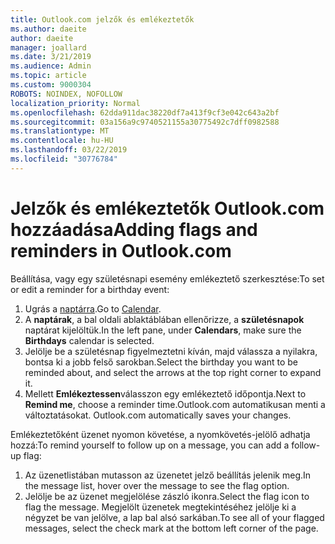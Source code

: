 ```yaml
---
title: Outlook.com jelzők és emlékeztetők
ms.author: daeite
author: daeite
manager: joallard
ms.date: 3/21/2019
ms.audience: Admin
ms.topic: article
ms.custom: 9000304
ROBOTS: NOINDEX, NOFOLLOW
localization_priority: Normal
ms.openlocfilehash: 62dda911dac38220df7a413f9cf3e042c643a2bf
ms.sourcegitcommit: 03a156a9c9740521155a30775492c7dff0982588
ms.translationtype: MT
ms.contentlocale: hu-HU
ms.lasthandoff: 03/22/2019
ms.locfileid: "30776784"
---
```

# <a name="adding-flags-and-reminders-in-outlookcom"></a><span data-ttu-id="6db77-102">Jelzők és emlékeztetők Outlook.com hozzáadása</span><span class="sxs-lookup"><span data-stu-id="6db77-102">Adding flags and reminders in Outlook.com</span></span>

<span data-ttu-id="6db77-103">Beállítása, vagy egy születésnapi esemény emlékeztető szerkesztése:</span><span class="sxs-lookup"><span data-stu-id="6db77-103">To set or edit a reminder for a birthday event:</span></span>

1. <span data-ttu-id="6db77-104">Ugrás a [naptárra](https://outlook.live.com/calendar/).</span><span class="sxs-lookup"><span data-stu-id="6db77-104">Go to [Calendar](https://outlook.live.com/calendar/).</span></span>
1. <span data-ttu-id="6db77-105">A **naptárak**, a bal oldali ablaktáblában ellenőrizze, a **születésnapok** naptárat kijelöltük.</span><span class="sxs-lookup"><span data-stu-id="6db77-105">In the left pane, under **Calendars**, make sure the **Birthdays** calendar is selected.</span></span>
1. <span data-ttu-id="6db77-106">Jelölje be a születésnap figyelmeztetni kíván, majd válassza a nyilakra, bontsa ki a jobb felső sarokban.</span><span class="sxs-lookup"><span data-stu-id="6db77-106">Select the birthday you want to be reminded about, and select the arrows at the top right corner to expand it.</span></span>
1. <span data-ttu-id="6db77-107">Mellett **Emlékeztessen**válasszon egy emlékeztető időpontja.</span><span class="sxs-lookup"><span data-stu-id="6db77-107">Next to **Remind me**, choose a reminder time.</span></span><span data-ttu-id="6db77-108">Outlook.com automatikusan menti a változtatásokat.</span><span class="sxs-lookup"><span data-stu-id="6db77-108"> Outlook.com automatically saves your changes.</span></span>

<span data-ttu-id="6db77-109">Emlékeztetőként üzenet nyomon követése, a nyomkövetés-jelölő adhatja hozzá:</span><span class="sxs-lookup"><span data-stu-id="6db77-109">To remind yourself to follow up on a message, you can add a follow-up flag:</span></span>

1. <span data-ttu-id="6db77-110">Az üzenetlistában mutasson az üzenetet jelző beállítás jelenik meg.</span><span class="sxs-lookup"><span data-stu-id="6db77-110">In the message list, hover over the message to see the flag option.</span></span>
1. <span data-ttu-id="6db77-111">Jelölje be az üzenet megjelölése zászló ikonra.</span><span class="sxs-lookup"><span data-stu-id="6db77-111">Select the flag icon to flag the message.</span></span> <span data-ttu-id="6db77-112">Megjelölt üzenetek megtekintéséhez jelölje ki a négyzet be van jelölve, a lap bal alsó sarkában.</span><span class="sxs-lookup"><span data-stu-id="6db77-112">To see all of your flagged messages, select the check mark at the bottom left corner of the page.</span></span>